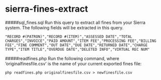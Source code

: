 # sierra-fines-extract

#####sql_fines.sql
Run this query to extract all fines from your Sierra system. The following fields will be extracted in this query. 
```
"RECORD #(PATRON)","RECORD #(ITEM)","ASSESSED DATE","TOTAL CHARGES","INVOICE","PAID AMOUNT","ITEM FEE","PROCESSING FEE","BILLING FEE","FINE COMMENT","OUT DATE","DUE DATE","RETURNED DATE","CHARGE TYPE","ITEM TITLE","OVERDUE DATE","DELETED INFO","VIRTUAL REC NUM"
```

#####readfines.php
Run the following command, where ‘originalfinesfile.csv’ is the name of your current exported fines file:

`php readfines.php originalfinesfile.csv > newfinesfile.csv`
